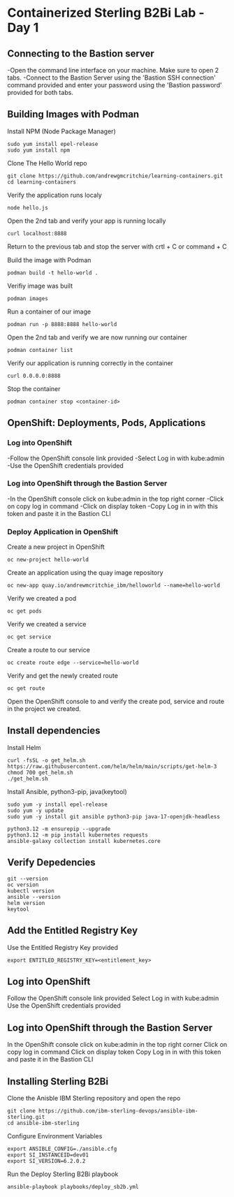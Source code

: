 # Containerized Sterling B2Bi Lab - Day 1

## Connecting to the Bastion server
-Open the command line interface on your machine.  Make sure to open 2 tabs.
-Connect to the Bastion Server using the 'Bastion SSH connection' command provided and enter your password using the 'Bastion password' provided for both tabs.

## Building Images with Podman
Install NPM (Node Package Manager)
    
    sudo yum install epel-release
    sudo yum install npm

Clone The Hello World repo

    git clone https://github.com/andrewgmcritchie/learning-containers.git
    cd learning-containers

Verify the application runs localy

    node hello.js

Open the 2nd tab and verify your app is running locally
    
    curl localhost:8888

Return to the previous tab and stop the server with crtl + C or command + C

Build the image with Podman

    podman build -t hello-world .

Verifiy image was built

    podman images

Run a container of our image

    podman run -p 8888:8888 hello-world

Open the 2nd tab and verify we are now running our container

    podman container list

Verify our application is running correctly in the container

    curl 0.0.0.0:8888

Stop the container

    podman container stop <container-id>

## OpenShift: Deployments, Pods, Applications

### Log into OpenShift
-Follow the OpenShift console link provided
-Select Log in with kube:admin
-Use the OpenShift credentials provided

### Log into OpenShift through the Bastion Server
-In the OpenShift console click on kube:admin in the top right corner
-Click on copy log in command
-Click on display token
-Copy Log in in with this token and paste it in the Bastion CLI

### Deploy Application in OpenShift

Create a new project in OpenShift

    oc new-project hello-world

Create an application using the quay image repository

    oc new-app quay.io/andrewmcritchie_ibm/helloworld --name=hello-world

Verify we created a pod
    
    oc get pods

Verify we created a service
    
    oc get service

Create a route to our service

    oc create route edge --service=hello-world

Verify and get the newly created route

    oc get route
    
Open the OpenShift console to and verify the create pod, service and route in the project we created.


## Install dependencies
Install Helm
    
    curl -fsSL -o get_helm.sh https://raw.githubusercontent.com/helm/helm/main/scripts/get-helm-3
    chmod 700 get_helm.sh
    ./get_helm.sh

Install Ansible, python3-pip, java(keytool)
    
    sudo yum -y install epel-release
    sudo yum -y update
    sudo yum -y install git ansible python3-pip java-17-openjdk-headless

    python3.12 -m ensurepip --upgrade
    python3.12 -m pip install kubernetes requests
    ansible-galaxy collection install kubernetes.core

## Verify Depedencies
    git --version
    oc version
    kubectl version
    ansible --version
    helm version
    keytool

## Add the Entitled Registry Key
Use the Entitled Registry Key provided
    
    export ENTITLED_REGISTRY_KEY=<entitlement_key>

## Log into OpenShift
Follow the OpenShift console link provided
Select Log in with kube:admin
Use the OpenShift credentials provided

## Log into OpenShift through the Bastion Server
In the OpenShift console click on kube:admin in the top right corner
Click on copy log in command
Click on display token
Copy Log in in with this token and paste it in the Bastion CLI

## Installing Sterling B2Bi
Clone the Anisble IBM Sterling repository and open the repo
    
    git clone https://github.com/ibm-sterling-devops/ansible-ibm-sterling.git
    cd ansible-ibm-sterling
    
Configure Environment Variables
    
    export ANSIBLE_CONFIG=./ansible.cfg
    export SI_INSTANCEID=dev01
    export SI_VERSION=6.2.0.2
    
Run the Deploy Sterling B2Bi playbook
    
    ansible-playbook playbooks/deploy_sb2b.yml
